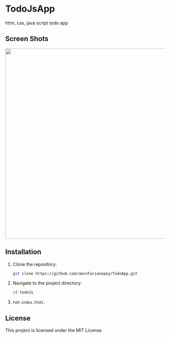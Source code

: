 # TodoJsApp
html, css, java script todo app


## Screen Shots

<img src="https://github.com/aminfarzanepey/todoApp.git/blob/main/screenShot/Screenshot.png?raw=true" width="600">

## Installation

1. Clone the repository:

    ```bash
    git clone https://github.com/aminfarzanepey/TodoApp.git
    ```

2. Navigate to the project directory:

    ```bash
    cd todoJs
    ```
3. run `index.html`.

## License

This project is licensed under the MIT License